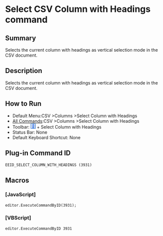 # Select CSV Column with Headings command

## Summary

Selects the current column with headings as vertical selection mode in the CSV document.

## Description

Selects the current column with headings as vertical selection mode in the CSV document.

## How to Run

- Default Menu:CSV \>Columns \>Select Column with Headings
- [All Commands](../tools/all_commands):CSV \>Columns \>Select Column with Headings
- Toolbar: ![](../../images/columns_separators.gif) \+ Select Column with Headings
- Status Bar: None
- Default Keyboard Shortcut: None

## Plug-in Command ID

```
EEID_SELECT_COLUMN_WITH_HEADINGS (3931)
```

## Macros

### \[JavaScript\]

```
editor.ExecuteCommandByID(3931);
```

### \[VBScript\]

```
editor.ExecuteCommandByID 3931
```

